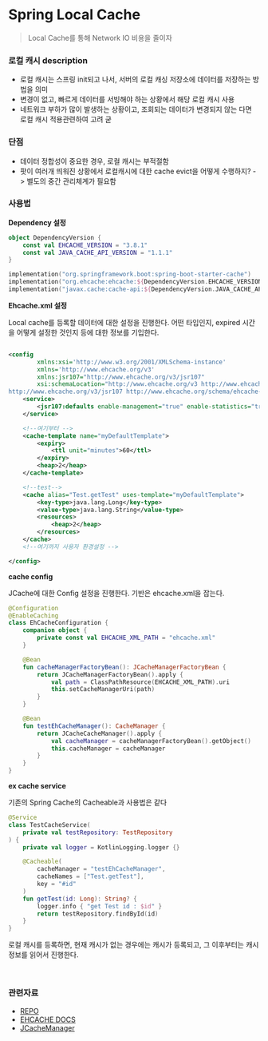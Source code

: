 # Spring Local Cache

> Local Cache를 통해 Network IO 비용을 줄이자

### 로컬 캐시 description

- 로컬 캐시는 스프링 init되고 나서, 서버의 로컬 캐싱 저장소에 데이터를 저장하는 방법을 의미
- 변경이 없고, 빠르게 데이터를 서빙해야 하는 상황에서 해당 로컬 캐시 사용
- 네트워크 부하가 많이 발생하는 상황이고, 조회되는 데이터가 변경되지 않는 다면 로컬 캐시 적용관련하여 고려 굳

### 단점

- 데이터 정합성이 중요한 경우, 로컬 캐시는 부적절함
- 팟이 여러개 띄워진 상황에서 로컬캐시에 대한 cache evict을 어떻게 수행하지? -> 별도의 중간 관리체계가 필요함

###  

### 사용법

**Dependency 설정**

```kotlin
object DependencyVersion {
    const val EHCACHE_VERSION = "3.8.1"
    const val JAVA_CACHE_API_VERSION = "1.1.1"
}

implementation("org.springframework.boot:spring-boot-starter-cache")
implementation("org.ehcache:ehcache:${DependencyVersion.EHCACHE_VERSION}")
implementation("javax.cache:cache-api:${DependencyVersion.JAVA_CACHE_API_VERSION}")
```

**Ehcache.xml 설정**

Local cache를 등록할 데이터에 대한 설정을 진행한다. 어떤 타입인지, expired 시간을 어떻게 설정한 것인지 등에 대한 정보를 기입한다.

```xml

<config
        xmlns:xsi='http://www.w3.org/2001/XMLSchema-instance'
        xmlns='http://www.ehcache.org/v3'
        xmlns:jsr107="http://www.ehcache.org/v3/jsr107"
        xsi:schemaLocation="http://www.ehcache.org/v3 http://www.ehcache.org/schema/ehcache-core.xsd
http://www.ehcache.org/v3/jsr107 http://www.ehcache.org/schema/ehcache-107-ext-3.0.xsd">
    <service>
        <jsr107:defaults enable-management="true" enable-statistics="true"/>
    </service>

    <!--여기부터 -->
    <cache-template name="myDefaultTemplate">
        <expiry>
            <ttl unit="minutes">60</ttl>
        </expiry>
        <heap>2</heap>
    </cache-template>

    <!--test-->
    <cache alias="Test.getTest" uses-template="myDefaultTemplate">
        <key-type>java.lang.Long</key-type>
        <value-type>java.lang.String</value-type>
        <resources>
            <heap>2</heap>
        </resources>
    </cache>
    <!--여기까지 사용자 환경설정 -->

</config>
```

**cache config**

JCache에 대한 Config 설정을 진행한다. 기반은 ehcache.xml을 잡는다.

```kotlin
@Configuration
@EnableCaching
class EhCacheConfiguration {
    companion object {
        private const val EHCACHE_XML_PATH = "ehcache.xml"
    }

    @Bean
    fun cacheManagerFactoryBean(): JCacheManagerFactoryBean {
        return JCacheManagerFactoryBean().apply {
            val path = ClassPathResource(EHCACHE_XML_PATH).uri
            this.setCacheManagerUri(path)
        }
    }

    @Bean
    fun testEhCacheManager(): CacheManager {
        return JCacheCacheManager().apply {
            val cacheManager = cacheManagerFactoryBean().getObject()
            this.cacheManager = cacheManager
        }
    }
}
```

**ex cache service**

기존의 Spring Cache의 Cacheable과 사용법은 같다

```kotlin
@Service
class TestCacheService(
    private val testRepository: TestRepository
) {
    private val logger = KotlinLogging.logger {}

    @Cacheable(
        cacheManager = "testEhCacheManager",
        cacheNames = ["Test.getTest"],
        key = "#id"
    )
    fun getTest(id: Long): String? {
        logger.info { "get Test id : $id" }
        return testRepository.findById(id)
    }
}
```

로컬 캐시를 등록하면, 현재 캐시가 없는 경우에는 캐시가 등록되고, 그 이후부터는 캐시 정보를 읽어서 진행한다.

<br>

### 관련자료

- [REPO](https://github.com/DongGeon0908/local-cache)
- [EHCACHE DOCS](https://www.ehcache.org/documentation/3.10/getting-started.html)
- [JCacheManager](https://www.javadoc.io/doc/org.redisson/redisson/3.2.0/org/redisson/jcache/JCacheManager.html)
